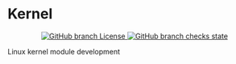 # Kernel
<p align="center">
        <a href="https://github.com/fredrikkortet/Kernel/actions">
                <img alt="GitHub branch License" src="https://shields.io/github/license/fredrikkortet/Kernel">
        </a>
        <a href="https://github.com/fredrikkortet/Kernel/actions">
                <img alt="GitHub branch checks state" src="https://shields.io/github/workflow/status/fredrikkortet/Kernel/testModule">
        </a>
</p>
Linux kernel module development

